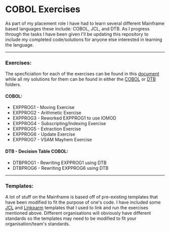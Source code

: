 # COBOL Exercises
As part of my placement role I have had to learn several different Mainframe based languages these include: COBOL, JCL, and DTB. As I progress through the tasks I have been given I'll be updating this repository to include my completed code/solutions for anyone else interested in learning the language.

-------------------------------
### Exercises:
The specficiation for each of the exercises can be found in this [document](https://github.com/Hannah-Ashna/COBOL-Exercises/blob/main/COBOL%20Exercises.pdf) while all my solutions for them can be found in either the [COBOL](https://github.com/Hannah-Ashna/COBOL-Exercises/tree/main/COBOL) or [DTB](https://github.com/Hannah-Ashna/COBOL-Exercises/tree/main/DTB) folders.

#### COBOL:
* EXPPROG1 - Moving Exercise
* EXPPROG2 - Arithmetic Exercise
* EXPPROG3 - Reworked EXPPROG1 to use IOMOD
* EXPPROG4 - Subscripting/Indexing Exercise
* EXPPROG5 - Extraction Exercise
* EXPPROG6 - Update Exercise
* EXPPROG7 - VSAM Mayhem Exercise

#### DTB - Decision Table COBOL:
* DTBPROG1 - Rewriting EXPPROG1 using DTB
* DTBPROG6 - Rewriting EXPPROG6 using DTB

-------------------------------
### Templates:
A lot of stuff on the Mainframe is based off of pre-existing templates that have been modified to fit the purpose of one's code. I have included some [JCL](https://github.com/Hannah-Ashna/COBOL-Exercises/tree/main/JCL) and [Linkparm](https://github.com/Hannah-Ashna/COBOL-Exercises/blob/main/PROGNAME) templates that I used to link and run the exercises mentioned above. Different organisations will obviously have different standards so the templates may need to be modified to fit your organisation/team's standards.
